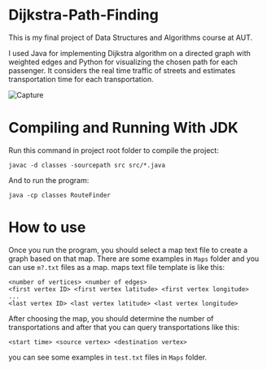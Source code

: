 # Dijkstra-Path-Finding
This is my final project of Data Structures and Algorithms course at AUT.  

 I used Java for implementing Dijkstra algorithm on a directed graph with weighted edges and Python for visualizing the chosen path for each passenger.  It considers the real time traffic of streets and estimates transportation time for each transportation.

![Capture](https://user-images.githubusercontent.com/60196448/109313860-ea1d1c00-785d-11eb-9752-a3e23b0fa916.JPG)

# Compiling and Running With JDK

Run this command in project root folder to compile the project: 

```
javac -d classes -sourcepath src src/*.java
```

And to run the program:

```
java -cp classes RouteFinder
```

# How to use

Once you run the program, you should select a map text file to create a graph based on that map. There are some examples in `Maps` folder and you can use `m?.txt` files as a map. maps text file template is like this:

```
<number of vertices> <number of edges>
<first vertex ID> <first vertex latitude> <first vertex longitude> 
...
<last vertex ID> <last vertex latitude> <last vertex longitude>
```

After choosing the map, you should determine the number of transportations and after that you can query transportations like this:

```
<start time> <source vertex> <destination vertex>
```

you can see some examples in `test.txt` files in `Maps` folder.